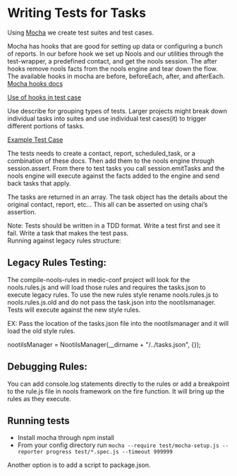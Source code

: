 # Writing Tests for Tasks

Using [Mocha](https://mochajs.org/)  we create test suites and test cases.


Mocha has hooks that are good for setting up data or configuring a bunch of reports.  In our before hook we set up Nools and our utilities through the test-wrapper, a predefined contact, and get the nools session. The after hooks remove nools facts from the nools engine and tear down the flow.  The available hooks in mocha are before, beforeEach, after, and afterEach. [Mocha hooks docs](https://mochajs.org/#hooks)

[Use of hooks in test case](https://github.com/medic/medic-webapp/blob/a4d63cab20adaf3b3304a255182b846f78436e10/config/sample_config_tests/tests/tasks.spec.js#L7-L29)

Use describe for grouping types of tests. Larger projects might break down individual tasks into suites and use individual test cases(it) to trigger different portions of tasks. 

[Example Test Case](https://github.com/medic/medic-webapp/blob/a4d63cab20adaf3b3304a255182b846f78436e10/config/sample_config_tests/tests/tasks.spec.js#L31-L36)

The tests needs to create a contact, report, scheduled_task, or a combination of these docs. Then add them to the nools engine through session.assert. From there to test tasks you call session.emitTasks and the nools engine will execute against the facts added to the engine and send back tasks that apply. 

The tasks are returned in an array. The task object has the details about the original contact, report, etc… This all can be asserted on using chai’s assertion. 

Note: Tests should be written in a TDD format. Write a test first and see it fail. Write a task that makes the test pass.  
Running against legacy rules structure:

## Legacy Rules Testing:

The compile-nools-rules in medic-conf project will look for the nools.rules.js and will load those rules and requires the tasks.json to execute legacy rules. To use the new rules style rename nools.rules.js to nools.rules.js.old and do not pass the task.json into the nootilsmanager. Tests will execute against the new style rules. 

EX: Pass the location of the tasks.json file into the nootilsmanager and it will load the old style rules. 

 nootilsManager = NootilsManager(__dirname + "/../tasks.json", {});

## Debugging Rules:

You can add console.log statements directly to the rules or add a breakpoint to the rule.js file in nools framework on the fire function. It will bring up the rules as they execute.

## Running tests
* Install mocha through npm install
* From your config directory run ```mocha --require test/mocha-setup.js --reporter progress test/*.spec.js --timeout 999999 ```

Another option is to add a script to package.json.


